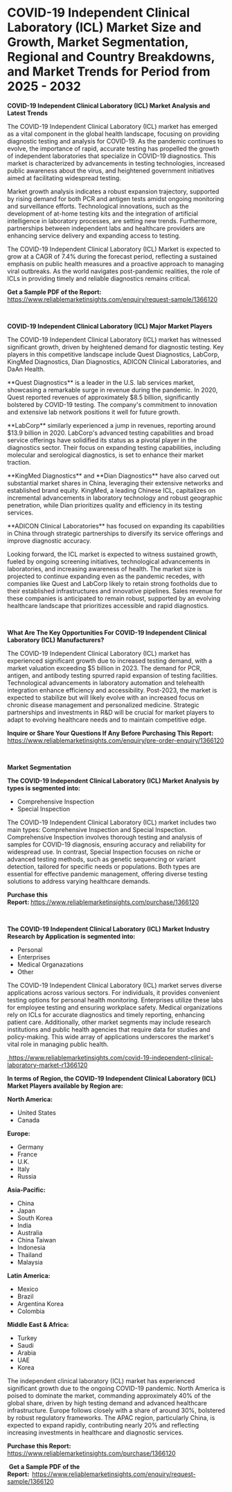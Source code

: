 <p><h1>COVID-19 Independent Clinical Laboratory (ICL) Market Size and Growth, Market Segmentation, Regional and Country Breakdowns, and Market Trends for Period from 2025 -  2032</h1></p><p><strong>COVID-19 Independent Clinical Laboratory (ICL) Market Analysis and Latest Trends</strong></p>
<p><p>The COVID-19 Independent Clinical Laboratory (ICL) market has emerged as a vital component in the global health landscape, focusing on providing diagnostic testing and analysis for COVID-19. As the pandemic continues to evolve, the importance of rapid, accurate testing has propelled the growth of independent laboratories that specialize in COVID-19 diagnostics. This market is characterized by advancements in testing technologies, increased public awareness about the virus, and heightened government initiatives aimed at facilitating widespread testing.</p><p>Market growth analysis indicates a robust expansion trajectory, supported by rising demand for both PCR and antigen tests amidst ongoing monitoring and surveillance efforts. Technological innovations, such as the development of at-home testing kits and the integration of artificial intelligence in laboratory processes, are setting new trends. Furthermore, partnerships between independent labs and healthcare providers are enhancing service delivery and expanding access to testing.</p><p>The COVID-19 Independent Clinical Laboratory (ICL) Market is expected to grow at a CAGR of 7.4% during the forecast period, reflecting a sustained emphasis on public health measures and a proactive approach to managing viral outbreaks. As the world navigates post-pandemic realities, the role of ICLs in providing timely and reliable diagnostics remains critical.</p></p>
<p><strong>Get a Sample PDF of the Report:&nbsp;</strong> <a href="https://www.reliablemarketinsights.com/enquiry/request-sample/1366120?utm_campaign=2232&utm_medium=2&utm_source=Github&utm_content=ia&utm_term=13042025&utm_id=covid-19-independent-clinical-laboratory-icl">https://www.reliablemarketinsights.com/enquiry/request-sample/1366120</a></p>
<p>&nbsp;</p>
<p><strong>COVID-19 Independent Clinical Laboratory (ICL) Major Market Players</strong></p>
<p><p>The COVID-19 Independent Clinical Laboratory (ICL) market has witnessed significant growth, driven by heightened demand for diagnostic testing. Key players in this competitive landscape include Quest Diagnostics, LabCorp, KingMed Diagnostics, Dian Diagnostics, ADICON Clinical Laboratories, and DaAn Health.</p><p>**Quest Diagnostics** is a leader in the U.S. lab services market, showcasing a remarkable surge in revenue during the pandemic. In 2020, Quest reported revenues of approximately $8.5 billion, significantly bolstered by COVID-19 testing. The company's commitment to innovation and extensive lab network positions it well for future growth.</p><p>**LabCorp** similarly experienced a jump in revenues, reporting around $13.9 billion in 2020. LabCorp's advanced testing capabilities and broad service offerings have solidified its status as a pivotal player in the diagnostics sector. Their focus on expanding testing capabilities, including molecular and serological diagnostics, is set to enhance their market traction.</p><p>**KingMed Diagnostics** and **Dian Diagnostics** have also carved out substantial market shares in China, leveraging their extensive networks and established brand equity. KingMed, a leading Chinese ICL, capitalizes on incremental advancements in laboratory technology and robust geographic penetration, while Dian prioritizes quality and efficiency in its testing services.</p><p>**ADICON Clinical Laboratories** has focused on expanding its capabilities in China through strategic partnerships to diversify its service offerings and improve diagnostic accuracy.</p><p>Looking forward, the ICL market is expected to witness sustained growth, fueled by ongoing screening initiatives, technological advancements in laboratories, and increasing awareness of health. The market size is projected to continue expanding even as the pandemic recedes, with companies like Quest and LabCorp likely to retain strong footholds due to their established infrastructures and innovative pipelines. Sales revenue for these companies is anticipated to remain robust, supported by an evolving healthcare landscape that prioritizes accessible and rapid diagnostics.</p></p>
<p>&nbsp;</p>
<p><strong>What Are The Key Opportunities For COVID-19 Independent Clinical Laboratory (ICL) Manufacturers?</strong></p>
<p><p>The COVID-19 Independent Clinical Laboratory (ICL) market has experienced significant growth due to increased testing demand, with a market valuation exceeding $5 billion in 2023. The demand for PCR, antigen, and antibody testing spurred rapid expansion of testing facilities. Technological advancements in laboratory automation and telehealth integration enhance efficiency and accessibility. Post-2023, the market is expected to stabilize but will likely evolve with an increased focus on chronic disease management and personalized medicine. Strategic partnerships and investments in R&D will be crucial for market players to adapt to evolving healthcare needs and to maintain competitive edge.</p></p>
<p><strong>Inquire or Share Your Questions If Any Before Purchasing This Report:</strong> <a href="https://www.reliablemarketinsights.com/enquiry/pre-order-enquiry/1366120?utm_campaign=2232&utm_medium=2&utm_source=Github&utm_content=ia&utm_term=13042025&utm_id=covid-19-independent-clinical-laboratory-icl">https://www.reliablemarketinsights.com/enquiry/pre-order-enquiry/1366120</a></p>
<p>&nbsp;</p>
<p><strong>Market Segmentation</strong></p>
<p><strong>The COVID-19 Independent Clinical Laboratory (ICL) Market Analysis by types is segmented into:</strong></p>
<p><ul><li>Comprehensive Inspection</li><li>Special Inspection</li></ul></p>
<p><p>The COVID-19 Independent Clinical Laboratory (ICL) market includes two main types: Comprehensive Inspection and Special Inspection. Comprehensive Inspection involves thorough testing and analysis of samples for COVID-19 diagnosis, ensuring accuracy and reliability for widespread use. In contrast, Special Inspection focuses on niche or advanced testing methods, such as genetic sequencing or variant detection, tailored for specific needs or populations. Both types are essential for effective pandemic management, offering diverse testing solutions to address varying healthcare demands.</p></p>
<p><strong>Purchase this Report:&nbsp;</strong><a href="https://www.reliablemarketinsights.com/purchase/1366120?utm_campaign=2232&utm_medium=2&utm_source=Github&utm_content=ia&utm_term=13042025&utm_id=covid-19-independent-clinical-laboratory-icl">https://www.reliablemarketinsights.com/purchase/1366120</a></p>
<p>&nbsp;</p>
<p><strong>The COVID-19 Independent Clinical Laboratory (ICL) Market Industry Research by Application is segmented into:</strong></p>
<p><ul><li>Personal</li><li>Enterprises</li><li>Medical Organazations</li><li>Other</li></ul></p>
<p><p>The COVID-19 Independent Clinical Laboratory (ICL) market serves diverse applications across various sectors. For individuals, it provides convenient testing options for personal health monitoring. Enterprises utilize these labs for employee testing and ensuring workplace safety. Medical organizations rely on ICLs for accurate diagnostics and timely reporting, enhancing patient care. Additionally, other market segments may include research institutions and public health agencies that require data for studies and policy-making. This wide array of applications underscores the market's vital role in managing public health.</p></p>
<p><a href="https://www.reliablemarketinsights.com/covid-19-independent-clinical-laboratory-market-r1366120?utm_campaign=2232&utm_medium=2&utm_source=Github&utm_content=ia&utm_term=13042025&utm_id=covid-19-independent-clinical-laboratory-icl">&nbsp;https://www.reliablemarketinsights.com/covid-19-independent-clinical-laboratory-market-r1366120</a></p>
<p><strong>In terms of Region, the COVID-19 Independent Clinical Laboratory (ICL) Market Players available by Region are:</strong></p>
<p>
    <p> <strong> North America: </strong>
        <ul>
            <li>United States</li>
            <li>Canada</li>
        </ul>
        </p> 
    <p> <strong> Europe: </strong>
        <ul>
            <li>Germany</li>
            <li>France</li>
            <li>U.K.</li>
            <li>Italy</li>
            <li>Russia</li>
        </ul>
        </p> 
    <p> <strong> Asia-Pacific: </strong>
        <ul>
            <li>China</li>
            <li>Japan</li>
            <li>South Korea</li>
            <li>India</li>
            <li>Australia</li>
            <li>China Taiwan</li>
            <li>Indonesia</li>
            <li>Thailand</li>
            <li>Malaysia</li>
        </ul>
        </p> 
    <p> <strong> Latin America: </strong>
        <ul>
            <li>Mexico</li>
            <li>Brazil</li>
            <li>Argentina Korea</li>
            <li>Colombia</li>
        </ul>
        </p> 
    <p> <strong> Middle East & Africa: </strong>
        <ul>
            <li>Turkey</li>
            <li>Saudi</li>
            <li>Arabia</li>
            <li>UAE</li>
            <li>Korea</li>
        </ul>
    </p>
    </p>
<p><p>The independent clinical laboratory (ICL) market has experienced significant growth due to the ongoing COVID-19 pandemic. North America is poised to dominate the market, commanding approximately 40% of the global share, driven by high testing demand and advanced healthcare infrastructure. Europe follows closely with a share of around 30%, bolstered by robust regulatory frameworks. The APAC region, particularly China, is expected to expand rapidly, contributing nearly 20% and reflecting increasing investments in healthcare and diagnostic services.</p></p>
<p><strong>Purchase this Report: </strong><a href="https://www.reliablemarketinsights.com/purchase/1366120?utm_campaign=2232&utm_medium=2&utm_source=Github&utm_content=ia&utm_term=13042025&utm_id=covid-19-independent-clinical-laboratory-icl">https://www.reliablemarketinsights.com/purchase/1366120</a></p>
<p>&nbsp;<strong>Get a Sample PDF of the Report:&nbsp;&nbsp;</strong><a href="https://www.reliablemarketinsights.com/enquiry/request-sample/1366120?utm_campaign=2232&utm_medium=2&utm_source=Github&utm_content=ia&utm_term=13042025&utm_id=covid-19-independent-clinical-laboratory-icl">https://www.reliablemarketinsights.com/enquiry/request-sample/1366120</a></p>
<p><strong></strong></p>
<p><p></p><p></p><p></p></p>